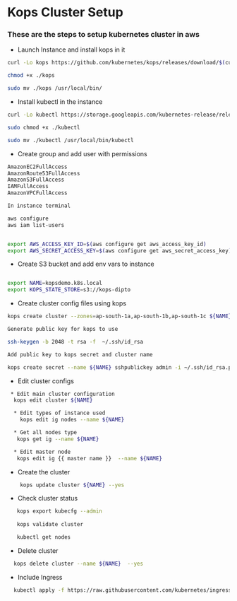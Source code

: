 # Kops Cluster Setup

### These are the steps to setup kubernetes cluster in aws

- Launch Instance and install kops in it 

```sh
curl -Lo kops https://github.com/kubernetes/kops/releases/download/$(curl -s https://api.github.com/repos/kubernetes/kops/releases/latest | grep tag_name | cut -d '"' -f 4)/kops-darwin-amd64

chmod +x ./kops

sudo mv ./kops /usr/local/bin/
```

- Install kubectl in the instance

```sh
curl -Lo kubectl https://storage.googleapis.com/kubernetes-release/release/$(curl -s https://storage.googleapis.com/kubernetes-release/release/stable.txt)/bin/linux/amd64/kubectl

sudo chmod +x ./kubectl

sudo mv ./kubectl /usr/local/bin/kubectl
```

- Create group and add user with permissions
```sh
AmazonEC2FullAccess
AmazonRoute53FullAccess
AmazonS3FullAccess
IAMFullAccess
AmazonVPCFullAccess

In instance terminal

aws configure           
aws iam list-users      


export AWS_ACCESS_KEY_ID=$(aws configure get aws_access_key_id)
export AWS_SECRET_ACCESS_KEY=$(aws configure get aws_secret_access_key)

```

- Create S3 bucket and add env vars to instance
```sh

export NAME=kopsdemo.k8s.local
export KOPS_STATE_STORE=s3://kops-dipto

```

- Create cluster config files using kops 
```sh
kops create cluster --zones=ap-south-1a,ap-south-1b,ap-south-1c ${NAME} 

Generate public key for kops to use 

ssh-keygen -b 2048 -t rsa -f  ~/.ssh/id_rsa

Add public key to kops secret and cluster name

kops create secret --name ${NAME} sshpublickey admin -i ~/.ssh/id_rsa.pub


```

- Edit cluster configs
```sh
 * Edit main cluster configuration
  kops edit cluster ${NAME}

  * Edit types of instance used
    kops edit ig nodes --name ${NAME}

  * Get all nodes type
   kops get ig --name ${NAME}

  * Edit master node 
   kops edit ig {{ master name }}  --name ${NAME}

```

- Create the cluster 
```sh
    kops update cluster ${NAME} --yes
```

- Check cluster status
```sh
   kops export kubecfg --admin
   
   kops validate cluster 

   kubectl get nodes
```

- Delete cluster
```sh
  kops delete cluster --name ${NAME}  --yes
```

- Include Ingress
```sh
  kubectl apply -f https://raw.githubusercontent.com/kubernetes/ingress-nginx/controller-v0.35.0/deploy/static/provider/aws/deploy.yaml
```






